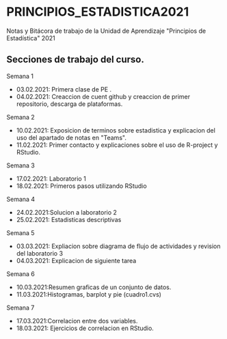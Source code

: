 # PRINCIPIOS_ESTADISTICA2021
Notas y Bitácora de trabajo de la Unidad de Aprendizaje "Principios de Estadística" 2021

## Secciones de trabajo del curso.

Semana 1 
+ 03.02.2021:  Primera clase de PE .
+ 04.02.2021:  Creaccion de cuent github y creaccion de primer repositorio, descarga de plataformas. 
 
Semana 2
+ 10.02.2021: Exposicion de terminos sobre estadistica y explicacion del uso del apartado de notas en "Teams".
+ 11.02.2021: Primer contacto y explicaciones sobre el uso de R-project y RStudio.

Semana 3
+ 17.02.2021: Laboratorio 1
+ 18.02.2021: Primeros pasos utilizando RStudio

Semana 4
+ 24.02.2021:Solucion a laboratorio 2
+ 25.02.2021: Estadisticas descriptivas 

Semana 5
+ 03.03.2021: Expliacion sobre diagrama de flujo de actividades y revision del laboratorio 3
+ 04.03.2021: Explicacion de siguiente tarea

Semana 6
+ 10.03.2021:Resumen graficas de un conjunto de datos.
+ 11.03.2021:Histogramas, barplot y pie (cuadro1.cvs)

Semana 7
+ 17.03.2021:Correlacion entre dos variables. 
+ 18.03.2021: Ejercicios de correlacion en RStudio. 